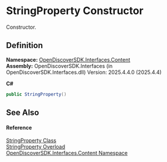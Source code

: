 # StringProperty Constructor


Constructor.



## Definition
**Namespace:** <a href="79f11d04-c275-b915-db5b-ab2227989555">OpenDiscoverSDK.Interfaces.Content</a>  
**Assembly:** OpenDiscoverSDK.Interfaces (in OpenDiscoverSDK.Interfaces.dll) Version: 2025.4.4.0 (2025.4.4)

**C#**
``` C#
public StringProperty()
```



## See Also


#### Reference
<a href="d10a95e6-e90a-e2fe-6d01-c4c6f4cf7262">StringProperty Class</a>  
<a href="fc59f20b-b097-9818-292e-4cb70ae66040">StringProperty Overload</a>  
<a href="79f11d04-c275-b915-db5b-ab2227989555">OpenDiscoverSDK.Interfaces.Content Namespace</a>  

